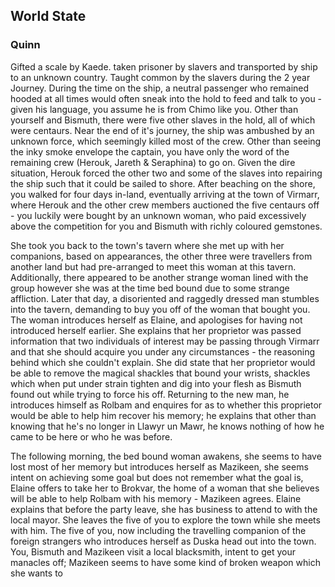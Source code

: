 ## World State
### Quinn
Gifted a scale by Kaede. taken prisoner by slavers and transported by ship to an unknown country. Taught common by the slavers during the 2 year Journey. During the time on the ship, a neutral passenger who remained hooded at all times would often sneak into the hold to feed and talk to you - given his language, you assume he is from Chimo like you. Other than yourself and Bismuth, there were five other slaves in the hold, all of which were centaurs. Near the end of it's journey, the ship was ambushed by an unknown force, which seemingly killed most of the crew. Other than seeing the inky smoke envelope the captain, you have only the word of the remaining crew (Herouk, Jareth & Seraphina) to go on. Given the dire situation, Herouk forced the other two and some of the slaves into repairing the ship such that it could be sailed to shore. After beaching on the shore, you walked for four days in-land, eventually arriving at the town of Virmarr, where Herouk and the other crew members auctioned the five centaurs off - you luckily were bought by an unknown woman, who paid excessively above the competition for you and Bismuth with richly coloured gemstones.

She took you back to the town's tavern where she met up with her companions, based on appearances, the other three were travellers from another land but had pre-arranged to meet this woman at this tavern. Additionally, there appeared to be another strange woman lined with the group however she was at the time bed bound due to some strange affliction. Later that day, a disoriented and raggedly dressed man stumbles into the tavern, demanding to buy you off of the woman that bought you. The woman introduces herself as Elaine, and apologises for having not introduced herself earlier. She explains that her proprietor was passed information that two individuals of interest may be passing through Virmarr and that she should acquire you under any circumstances - the reasoning behind which she couldn't explain. She did state that her proprietor would be able to remove the magical shackles that bound your wrists, shackles which when put under strain tighten and dig into your flesh as Bismuth found out while trying to force his off. Returning to the new man, he introduces himself as Rolbam and enquires for as to whether this proprietor would be able to help him recover his memory; he explains that other than knowing that he's no longer in Llawyr un Mawr, he knows nothing of how he came to be here or who he was before.

The following morning, the bed bound woman awakens, she seems to have lost most of her memory but introduces herself as Mazikeen, she seems intent on achieving some goal but does not remember what the goal is, Elaine offers to take her to Brokvar, the home of a woman that she believes will be able to help Rolbam with his memory - Mazikeen agrees. Elaine explains that before the party leave, she has business to attend to with the local mayor. She leaves the five of you to explore the town while she meets with him. The five of you, now including the travelling companion of the foreign strangers who introduces herself as Duska head out into the town. You, Bismuth and Mazikeen visit a local blacksmith, intent to get your manacles off; Mazikeen seems to have some kind of broken weapon which she wants to 
